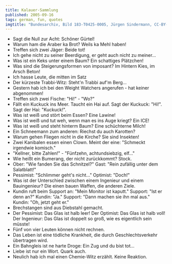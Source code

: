```yaml
---
title: Kalauer-Sammlung
published: 2005-09-16
tags: german, fun, quotes
imgtitle: "Bundesarchiv, Bild 183-T0425-0005, Jürgen Sindermann, CC-BY-SA 3.0 de, https://en.wikipedia.org/wiki/File:Bundesarchiv_Bild_183-T0425-0005,_Grevesmühlen,_Bekleidungswerk,_Wettbewerb.jpg"
---
```


- Sagt die Null zur Acht: Schöner Gürtel!
- Warum ham die Araber ka Brot? Weils ka Mehl haben!
- Treffen sich zwei Jäger: Beide tot!
- Ich gehe nicht zu seiner Beerdigung, er geht auch nicht zu meiner...
- Was ist ein Keks unter einem Baum? Ein schattiges Plätzchen!
- Was sind die Steigerungsformen von imposant? Im Hintern Kies, im Arsch Beton!
- Ich hasse Leute, die mitten im Satz
- Der kürzeste Trabbi-Witz: Steht'n Trabbi auf'm Berg...
- Gestern hab ich bei den Weight Watchers angerufen - hat keiner abgenommen!
- Treffen sich zwei Fische: "Hi!" - "Wo?"
- Fällt ein Kuckuck ins Meer. Taucht ein Hai auf. Sagt der Kuckuck: "Hi!". Sagt der Hai: "Kuckuck!".
- Was ist weiß und stört beim Essen? Eine Lawine!
- Was ist weiß und tut weh, wenn man es ins Auge kriegt? Ein ICE!
- Was ist weiß und steht hinterm Baum? Eine schüchterne Milch!
- Ein Schneemann zum anderen: Riechst du auch Karotten?
- Warum gehen Fliegen nicht in die Kirche? Sie sind Insekten!
- Zwei Kanibalen essen einen Clown. Meint der eine: "Schmeckt irgendwie komisch."
- "Kellner, bitte Zahlen!" - "Fünfzehn, achtundsiebzig, elf..."
- Wie heißt ein Bumerang, der nicht zurückkommt? Stock.
- Ober: "Wie fanden Sie das Schnitzel?" Gast: "Rein zufällig unter dem Salatblatt!"
- Pessimist: "Schlimmer geht's nicht..." Optimist: "Doch!"
- Was ist der Unterschied zwischen einem Ingenieur und einem Bauingenieur? Die einen bauen Waffen, die anderen Ziele.
- Kundin ruft beim Support an: "Mein Monitor ist kaputt." Support: "Ist er denn an?" Kundin: "Ja." Support: "Dann machen sie ihn mal aus." Kundin: "Oh, jetzt geht er."
- Brechstangen sind aus Diebstahl gemacht.
- Der Pessimist: Das Glas ist halb leer! Der Optimist: Das Glas ist halb voll! Der Ingenieur: Das Glas ist doppelt so groß, wie es eigentlich sein müsste!
- Fünf von vier Leuten können nicht rechnen.
- Das Leben ist eine tödliche Krankheit, die durch Geschlechtsverkehr übertragen wird.
- Ein Bahngleis ist ne harte Droge: Ein Zug und du bist tot...
- Liebe ist nur ein Wort. Quark auch.
- Neulich hab ich mal einen Chemie-Witz erzählt. Keine Reaktion.
